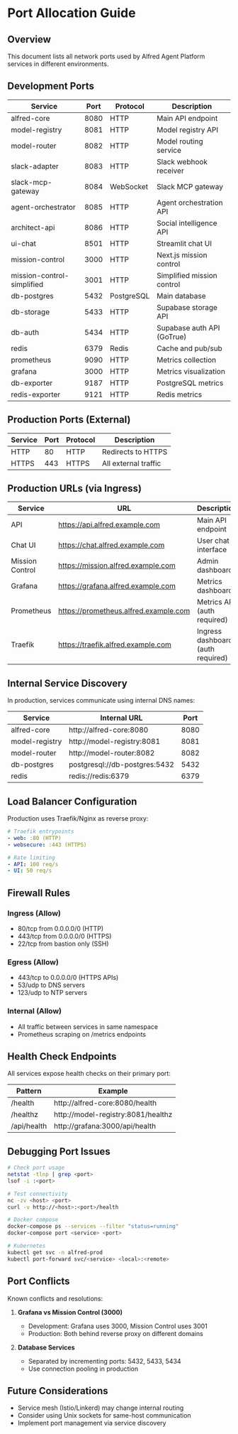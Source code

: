 # Port Allocation Guide

## Overview

This document lists all network ports used by Alfred Agent Platform services in different environments.

## Development Ports

| Service | Port | Protocol | Description |
|---------|------|----------|-------------|
| alfred-core | 8080 | HTTP | Main API endpoint |
| model-registry | 8081 | HTTP | Model registry API |
| model-router | 8082 | HTTP | Model routing service |
| slack-adapter | 8083 | HTTP | Slack webhook receiver |
| slack-mcp-gateway | 8084 | WebSocket | Slack MCP gateway |
| agent-orchestrator | 8085 | HTTP | Agent orchestration API |
| architect-api | 8086 | HTTP | Social intelligence API |
| ui-chat | 8501 | HTTP | Streamlit chat UI |
| mission-control | 3000 | HTTP | Next.js mission control |
| mission-control-simplified | 3001 | HTTP | Simplified mission control |
| db-postgres | 5432 | PostgreSQL | Main database |
| db-storage | 5433 | HTTP | Supabase storage API |
| db-auth | 5434 | HTTP | Supabase auth API (GoTrue) |
| redis | 6379 | Redis | Cache and pub/sub |
| prometheus | 9090 | HTTP | Metrics collection |
| grafana | 3000 | HTTP | Metrics visualization |
| db-exporter | 9187 | HTTP | PostgreSQL metrics |
| redis-exporter | 9121 | HTTP | Redis metrics |

## Production Ports (External)

| Service | Port | Protocol | Description |
|---------|------|----------|-------------|
| HTTP | 80 | HTTP | Redirects to HTTPS |
| HTTPS | 443 | HTTPS | All external traffic |

## Production URLs (via Ingress)

| Service | URL | Description |
|---------|-----|-------------|
| API | https://api.alfred.example.com | Main API endpoint |
| Chat UI | https://chat.alfred.example.com | User chat interface |
| Mission Control | https://mission.alfred.example.com | Admin dashboard |
| Grafana | https://grafana.alfred.example.com | Metrics dashboard |
| Prometheus | https://prometheus.alfred.example.com | Metrics API (auth required) |
| Traefik | https://traefik.alfred.example.com | Ingress dashboard (auth required) |

## Internal Service Discovery

In production, services communicate using internal DNS names:

| Service | Internal URL | Port |
|---------|--------------|------|
| alfred-core | http://alfred-core:8080 | 8080 |
| model-registry | http://model-registry:8081 | 8081 |
| model-router | http://model-router:8082 | 8082 |
| db-postgres | postgresql://db-postgres:5432 | 5432 |
| redis | redis://redis:6379 | 6379 |

## Load Balancer Configuration

Production uses Traefik/Nginx as reverse proxy:

```yaml
# Traefik entrypoints
- web: :80 (HTTP)
- websecure: :443 (HTTPS)

# Rate limiting
- API: 100 req/s
- UI: 50 req/s
```

## Firewall Rules

### Ingress (Allow)
- 80/tcp from 0.0.0.0/0 (HTTP)
- 443/tcp from 0.0.0.0/0 (HTTPS)
- 22/tcp from bastion only (SSH)

### Egress (Allow)
- 443/tcp to 0.0.0.0/0 (HTTPS APIs)
- 53/udp to DNS servers
- 123/udp to NTP servers

### Internal (Allow)
- All traffic between services in same namespace
- Prometheus scraping on /metrics endpoints

## Health Check Endpoints

All services expose health checks on their primary port:

| Pattern | Example |
|---------|---------|
| /health | http://alfred-core:8080/health |
| /healthz | http://model-registry:8081/healthz |
| /api/health | http://grafana:3000/api/health |

## Debugging Port Issues

```bash
# Check port usage
netstat -tlnp | grep <port>
lsof -i :<port>

# Test connectivity
nc -zv <host> <port>
curl -v http://<host>:<port>/health

# Docker compose
docker-compose ps --services --filter "status=running"
docker-compose port <service> <port>

# Kubernetes
kubectl get svc -n alfred-prod
kubectl port-forward svc/<service> <local>:<remote>
```

## Port Conflicts

Known conflicts and resolutions:

1. **Grafana vs Mission Control (3000)**
   - Development: Grafana uses 3000, Mission Control uses 3001
   - Production: Both behind reverse proxy on different domains

2. **Database Services**
   - Separated by incrementing ports: 5432, 5433, 5434
   - Use connection pooling in production

## Future Considerations

- Service mesh (Istio/Linkerd) may change internal routing
- Consider using Unix sockets for same-host communication
- Implement port management via service discovery

